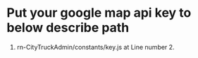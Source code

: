 # Put your google map api key to below describe path

1. rn-CityTruckAdmin/constants/key.js at Line number 2.